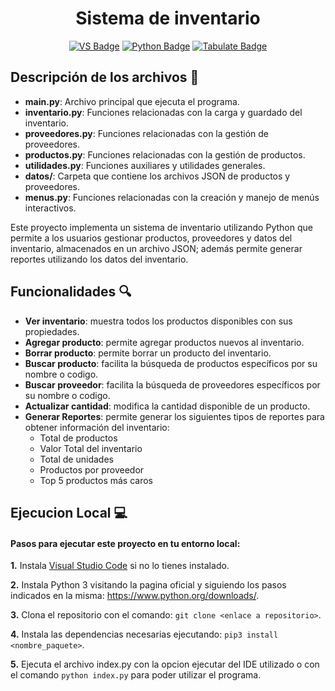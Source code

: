 <h1  align="center"> Sistema de inventario </h1>

<p align="center">
  <a href="https://code.visualstudio.com/">
    <img src="https://badgen.net/badge/ide/VisualStudioCode/blue" alt="VS Badge"/></a>
  <a href="https://www.python.org/">
    <img src="https://badgen.net/badge/language/python/yellow" alt="Python Badge"/></a>
  <a href="https://pypi.org/project/tabulate/">
    <img src="https://badgen.net/badge/library/tabulate/cyan" alt="Tabulate Badge"/></a>
</p>

## Descripción de los archivos 📂

- **main.py**: Archivo principal que ejecuta el programa.
- **inventario.py**: Funciones relacionadas con la carga y guardado del inventario.
- **proveedores.py**: Funciones relacionadas con la gestión de proveedores.
- **productos.py**: Funciones relacionadas con la gestión de productos.
- **utilidades.py**: Funciones auxiliares y utilidades generales.
- **datos/**: Carpeta que contiene los archivos JSON de productos y proveedores.
- **menus.py**: Funciones relacionadas con la creación y manejo de menús interactivos.

<p> Este proyecto implementa un sistema de inventario utilizando Python que permite a los usuarios gestionar productos, proveedores y datos del inventario, almacenados en un archivo JSON; además permite generar reportes utilizando los datos del inventario. </p>

## Funcionalidades 🔍
<ul>
  <li><strong>Ver inventario</strong>: muestra todos los productos disponibles con sus propiedades.</li>
  <li><strong>Agregar producto</strong>: permite agregar productos nuevos al inventario.</li>
  <li><strong>Borrar producto</strong>: permite borrar un producto del inventario.</li>
  <li><strong>Buscar producto</strong>: facilita la búsqueda de productos específicos por su nombre o codigo.</li>
  <li><strong>Buscar proveedor</strong>: facilita la búsqueda de proveedores específicos por su nombre o codigo.</li>
  <li><strong>Actualizar cantidad</strong>: modifica la cantidad disponible de un producto.</li>
  <li><strong>Generar Reportes</strong>: permite generar los siguientes tipos de reportes para obtener información del inventario: 
  <ul>
    <li>Total de productos</li>
    <li>Valor Total del inventario</li>
    <li>Total de unidades</li>
    <li>Productos por proveedor</li>
    <li>Top 5 productos más caros</li>
  </ul> </li>
</ul>

## Ejecucion Local 💻

#### Pasos para ejecutar este proyecto en tu entorno local:

 **1.** Instala [Visual Studio Code](https://code.visualstudio.com/Download) si no lo tienes instalado.

 **2.** Instala Python 3 visitando la pagina oficial y siguiendo los pasos indicados en la misma: https://www.python.org/downloads/.

 **3.** Clona el repositorio con el comando: `git clone <enlace a repositorio>`.

 **4.** Instala las dependencias necesarias ejecutando: `pip3 install <nombre_paquete>`.

 **5.** Ejecuta el archivo index.py con la opcion ejecutar del IDE utilizado o con el comando `python index.py` para poder utilizar el programa.
